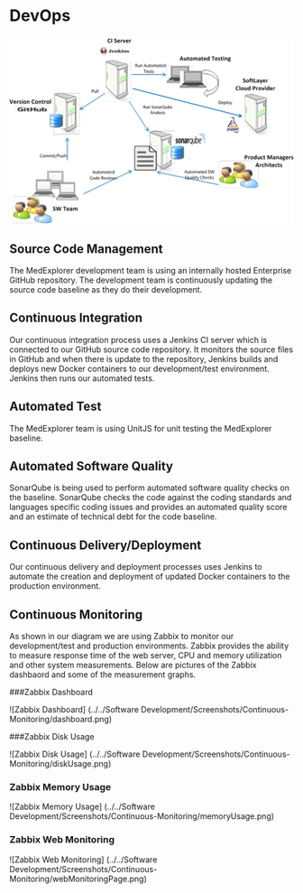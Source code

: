 # DevOps
![Devops](../../Diagrams/ADS_DevOps.png)

## Source Code Management

The MedExplorer development team is using an internally hosted Enterprise GitHub repository.  The development team is continuously updating the source code baseline as they do their development.

## Continuous Integration

Our continuous integration process uses a Jenkins CI server which is connected to our GitHub source code repository.  It monitors the source files in GitHub and when there is update to the repository, Jenkins builds and deploys new Docker containers to our development/test environment.  Jenkins then runs our automated tests.

## Automated Test

The MedExplorer team is using UnitJS for unit testing the MedExplorer baseline.

## Automated Software Quality

SonarQube is being used to perform automated software quality checks on the baseline.  SonarQube checks the code against the coding standards and languages specific coding issues and provides an automated quality score and an estimate of technical debt for the code baseline.

## Continuous Delivery/Deployment

Our continuous delivery and deployment processes uses Jenkins to automate the creation and deployment of updated Docker containers to the production environment.

## Continuous Monitoring

As shown in our diagram we are using Zabbix to monitor our development/test and production environments.   Zabbix provides the ability to measure response time of the web server, CPU and memory utilization and other system measurements.  Below are pictures of the Zabbix dashbaord and some of the measurement graphs.

###Zabbix Dashboard

![Zabbix Dashboard] (../../Software Development/Screenshots/Continuous-Monitoring/dashboard.png)

###Zabbix Disk Usage

![Zabbix Disk Usage] (../../Software Development/Screenshots/Continuous-Monitoring/diskUsage.png)

### Zabbix Memory Usage

![Zabbix Memory Usage] (../../Software Development/Screenshots/Continuous-Monitoring/memoryUsage.png)

### Zabbix Web Monitoring

![Zabbix Web Monitoring] (../../Software Development/Screenshots/Continuous-Monitoring/webMonitoringPage.png)

